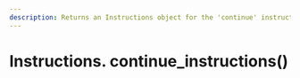 ```yaml
---
description: Returns an Instructions object for the 'continue' instructions
---
```


# Instructions. continue\_instructions()

